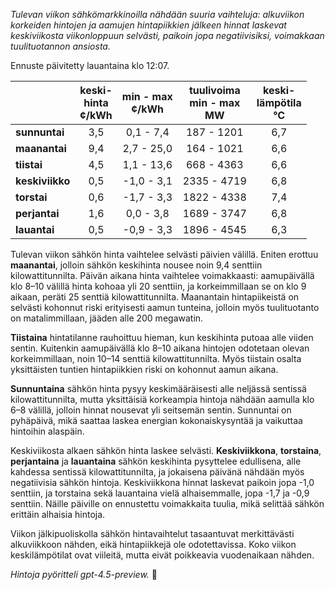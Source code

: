 *Tulevan viikon sähkömarkkinoilla nähdään suuria vaihteluja: alkuviikon korkeiden hintojen ja aamujen hintapiikkien jälkeen hinnat laskevat keskiviikosta viikonloppuun selvästi, paikoin jopa negatiivisiksi, voimakkaan tuulituotannon ansiosta.*

Ennuste päivitetty lauantaina klo 12:07.

|             | keski-<br>hinta<br>¢/kWh | min - max<br>¢/kWh | tuulivoima<br>min - max<br>MW | keski-<br>lämpötila<br>°C |
|:------------|:------------------------:|:------------------:|:----------------------------:|:--------------------------:|
| **sunnuntai**   |           3,5            |     0,1 - 7,4      |         187 - 1201          |            6,7             |
| **maanantai**   |           9,4            |    2,7 - 25,0      |         164 - 1021          |            6,6             |
| **tiistai**     |           4,5            |    1,1 - 13,6      |         668 - 4363          |            6,6             |
| **keskiviikko** |           0,5            |   -1,0 - 3,1       |        2335 - 4719          |            6,8             |
| **torstai**     |           0,6            |   -1,7 - 3,3       |        1822 - 4338          |            7,4             |
| **perjantai**   |           1,6            |     0,0 - 3,8      |        1689 - 3747          |            6,8             |
| **lauantai**    |           0,5            |   -0,9 - 3,3       |        1896 - 4545          |            6,3             |

Tulevan viikon sähkön hinta vaihtelee selvästi päivien välillä. Eniten erottuu **maanantai**, jolloin sähkön keskihinta nousee noin 9,4 senttiin kilowattitunnilta. Päivän aikana hinta vaihtelee voimakkaasti: aamupäivällä klo 8–10 välillä hinta kohoaa yli 20 senttiin, ja korkeimmillaan se on klo 9 aikaan, peräti 25 senttiä kilowattitunnilta. Maanantain hintapiikeistä on selvästi kohonnut riski erityisesti aamun tunteina, jolloin myös tuulituotanto on matalimmillaan, jääden alle 200 megawatin. 

**Tiistaina** hintatilanne rauhoittuu hieman, kun keskihinta putoaa alle viiden sentin. Kuitenkin aamupäivällä klo 8–10 aikana hintojen odotetaan olevan korkeimmillaan, noin 10–14 senttiä kilowattitunnilta. Myös tiistain osalta yksittäisten tuntien hintapiikkien riski on kohonnut aamun aikana.

**Sunnuntaina** sähkön hinta pysyy keskimääräisesti alle neljässä sentissä kilowattitunnilta, mutta yksittäisiä korkeampia hintoja nähdään aamulla klo 6–8 välillä, jolloin hinnat nousevat yli seitsemän sentin. Sunnuntai on pyhäpäivä, mikä saattaa laskea energian kokonaiskysyntää ja vaikuttaa hintoihin alaspäin.

Keskiviikosta alkaen sähkön hinta laskee selvästi. **Keskiviikkona**, **torstaina**, **perjantaina** ja **lauantaina** sähkön keskihinta pysyttelee edullisena, alle kahdessa sentissä kilowattitunnilta, ja jokaisena päivänä nähdään myös negatiivisia sähkön hintoja. Keskiviikkona hinnat laskevat paikoin jopa -1,0 senttiin, ja torstaina sekä lauantaina vielä alhaisemmalle, jopa -1,7 ja -0,9 senttiin. Näille päiville on ennustettu voimakkaita tuulia, mikä selittää sähkön erittäin alhaisia hintoja.

Viikon jälkipuoliskolla sähkön hintavaihtelut tasaantuvat merkittävästi alkuviikkoon nähden, eikä hintapiikkejä ole odotettavissa. Koko viikon keskilämpötilat ovat viileitä, mutta eivät poikkeavia vuodenaikaan nähden.

*Hintoja pyöritteli gpt-4.5-preview.* 🍃

